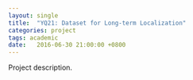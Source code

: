 ```yaml
---
layout: single
title:  "YQ21: Dataset for Long-term Localization"
categories: project
tags: academic
date:   2016-06-30 21:00:00 +0800
---
```

Project description.
